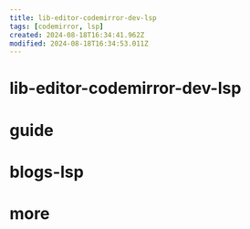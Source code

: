 ```yaml
---
title: lib-editor-codemirror-dev-lsp
tags: [codemirror, lsp]
created: 2024-08-18T16:34:41.962Z
modified: 2024-08-18T16:34:53.011Z
---
```


# lib-editor-codemirror-dev-lsp

# guide

# blogs-lsp

# more
